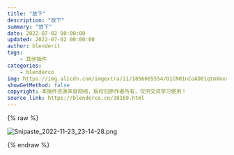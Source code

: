 ```yaml
---
title: "放下"
description: "放下"
summary: "放下"
date: 2022-07-02 00:00:00
updated: 2022-07-02 00:00:00
author: blenderit
tags: 
    - 其他插件
categories:
    - blenderco
img: https://img.alicdn.com/imgextra/i1/1856665554/O1CN01nCoAD01qtmXmxnuPv_!!1856665554.png
showGetMethod: false
copyright: 本插件资源来自网络，版权归原作者所有，仅供交流学习使用！
source_link: https://blenderco.cn/38169.html
---
```


{% raw %}
<p><img src="https://img.alicdn.com/imgextra/i1/1856665554/O1CN01nCoAD01qtmXmxnuPv_!!1856665554.png" alt="Snipaste_2022-11-23_23-14-28.png"></p>
<div style="display: none">blenderco</div>
{% endraw %}